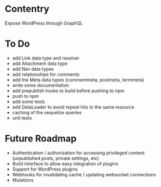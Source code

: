 # Contentry
Expose WordPress through GraphQL

# To Do
- add Link data type and resolver
- add Attachment data type
- add Nav data types
- add relationships for comments
- add the Meta data types (commentmeta, postmeta, termmeta)
- write some documentation
- add prepublish hooks to build before pushing to npm
- push to npm
- add some tests
- add DataLoader to avoid repeat hits to the same resource
- caching of the sequelize queries
- unit tests

# Future Roadmap
- Authentication / authorization for accessing privileged content (unpublished posts, private settings, etc)
- Build interface to allow easy integration of plugins
- Support for WordPress plugins
- Webhooks for invalidating cache / updating websocket connections
- Mutations
